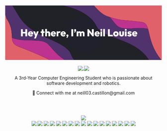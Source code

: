 ![Banner](banner.png)

<div display="inline-block" align="center">
      <a href="https://linkedin.com/in/neillouis3">
        <img align="center" src="https://img.shields.io/badge/LinkedIn-%230077B5.svg?logo=linkedin&logoColor=white" />
      </a>
      <a href="https://facebook.com/neillouise.castillon.1">
        <img align="center" src="https://img.shields.io/badge/Facebook-%231877F2.svg?logo=Facebook&logoColor=white" />
      </a>
</div>



<div display="inline-block" align="center">
      <p>
        A 3rd-Year Computer Engineering Student who is passionate about software development and robotics.
      <p/>
      <p>
        📩 Connect with me at neill03.castillon@gmail.com
      <p/>
</div>
    



<br/><br/>
<div id="image-table" align="center">
  <table>
    <div display="inline-block">
      <a>
        <img align="center" src="https://github-readme-stats.vercel.app/api/top-langs/?username=neillouis3&layout=donut-vertical&theme=dark&hide_border=true" />
      </a>
    </div>
    <div display="inline-block">
      <a>
        <img align="center" src="https://img.shields.io/badge/java-%23ED8B00.svg?style=for-the-badge&logo=openjdk&logoColor=white" />
      </a>
      <a>
        <img align="center" src="https://img.shields.io/badge/python-3670A0?style=for-the-badge&logo=python&logoColor=ffdd54" />
      </a>
      <a>
        <img align="center" src="https://img.shields.io/badge/threejs-black?style=for-the-badge&logo=three.js&logoColor=white" />
      </a>
      <a>
        <img align="center" src="https://img.shields.io/badge/MongoDB-%234ea94b.svg?style=for-the-badge&logo=mongodb&logoColor=white" />
      </a>
      <a>
        <img align="center" src="https://img.shields.io/badge/mysql-%2300000f.svg?style=for-the-badge&logo=mysql&logoColor=white" />
      </a>
      <a>
        <img align="center" src="https://img.shields.io/badge/flask-%23000.svg?style=for-the-badge&logo=flask&logoColor=white" />
      </a>
      <a>
        <img align="center" src="https://img.shields.io/badge/react_native-%2320232a.svg?style=for-the-badge&logo=react&logoColor=%2361DAFB" />
      </a>
      <a>
        <img align="center" src="https://img.shields.io/badge/expo-1C1E24?style=for-the-badge&logo=expo&logoColor=#D04A37" />
      </a>
      <a>
        <img align="center" src="https://img.shields.io/badge/azure-%230072C6.svg?style=for-the-badge&logo=microsoftazure&logoColor=white" />
      </a>
      <a>
        <img align="center" src="https://img.shields.io/badge/AWS-%23FF9900.svg?style=for-the-badge&logo=amazon-aws&logoColor=white" />
      </a>
      <a>
        <img align="center" src="https://img.shields.io/badge/vercel-%23000000.svg?style=for-the-badge&logo=vercel&logoColor=white" />
      </a>
      <a>
        <img align="center" src="https://img.shields.io/badge/html5-%23E34F26.svg?style=for-the-badge&logo=html5&logoColor=white" />
      </a>
      <a>
        <img align="center" src="https://img.shields.io/badge/css3-%231572B6.svg?style=for-the-badge&logo=css3&logoColor=white" />
      </a>
      <a>
        <img align="center" src="https://img.shields.io/badge/react-%2320232a.svg?style=for-the-badge&logo=react&logoColor=%2361DAFB" />
      </a>
      <a>
        <img align="center" src="https://img.shields.io/badge/node.js-6DA55F?style=for-the-badge&logo=node.js&logoColor=white" />
      </a>
      <a>
        <img align="center" src="https://img.shields.io/badge/javascript-%23323330.svg?style=for-the-badge&logo=javascript&logoColor=%23F7DF1E" />
      </a>
      <a>
        <img align="center" src="https://img.shields.io/badge/typescript-%23007ACC.svg?style=for-the-badge&logo=typescript&logoColor=white" />
      </a>
    </div>
  </table>
</div>

















